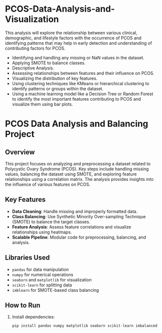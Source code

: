 # PCOS-Data-Analysis-and-Visualization
This analysis will explore the relationship between various clinical, demographic, and lifestyle factors with the occurrence of PCOS and identifying patterns that may help in early detection and understanding of contributing factors for PCOS.
* Identifying  and handling any missing or NaN values in the dataset.
* Applying SMOTE to balance classes.
* Descriptive Analysis.
* Assessing relationships between features and their influence on PCOS.
*  Visualizing the distribution of key features.
*  Using clustering techniques like KMeans or hierarchical clustering to identify patterns or groups within the dataset.
*  Using a machine learning model like a Decision Tree or Random Forest to identify the most important features contributing to PCOS and visualize them using bar plots.


# PCOS Data Analysis and Balancing Project

## Overview
This project focuses on analyzing and preprocessing a dataset related to Polycystic Ovary Syndrome (PCOS). Key steps include handling missing values, balancing the dataset using SMOTE, and exploring feature relationships using a correlation matrix. The analysis provides insights into the influence of various features on PCOS.

## Key Features
- **Data Cleaning**: Handle missing and improperly formatted data.
- **Class Balancing**: Use Synthetic Minority Over-sampling Technique (SMOTE) to balance the target classes.
- **Feature Analysis**: Assess feature correlations and visualize relationships using heatmaps.
- **Scalable Pipeline**: Modular code for preprocessing, balancing, and analysis.

## Libraries Used
- `pandas` for data manipulation
- `numpy` for numerical operations
- `seaborn` and `matplotlib` for visualization
- `scikit-learn` for splitting data
- `imblearn` for SMOTE-based class balancing

## How to Run
1. Install dependencies:
   ```bash
   pip install pandas numpy matplotlib seaborn scikit-learn imbalanced-learn
